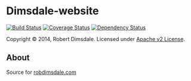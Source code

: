 Dimsdale-website
===========

[![Build Status](https://travis-ci.org/robdimsdale/dimsdale-website.svg?branch=master)](https://travis-ci.org/robdimsdale/dimsdale-website)
[![Coverage Status](https://img.shields.io/coveralls/robdimsdale/dimsdale-website.svg)](https://coveralls.io/r/robdimsdale/dimsdale-website?branch=master)
[![Dependency Status](https://www.versioneye.com/user/projects/54319acfbeeeee2ca5000149/badge.svg)](https://www.versioneye.com/user/projects/54319acfbeeeee2ca5000149)


Copyright © 2014, Robert Dimsdale. Licensed under [Apache v2 License].

About
-----
Source for [robdimsdale.com]

 [Apache v2 License]: https://github.com/robdimsdale/dimsdale-website/raw/master/LICENSE
 [robdimsdale.com]: http://robdimsdale.com
